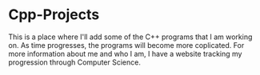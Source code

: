 # Cpp-Projects
This is a place where I'll add some of the C++ programs that I am working on. As time progresses, the programs will become more coplicated. For more information about me and who I am, I have a website tracking my progression through Computer Science.
